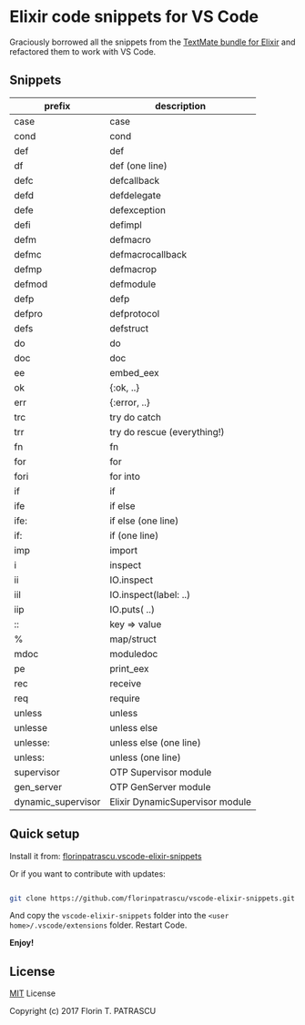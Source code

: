 # Elixir code snippets for VS Code

Graciously borrowed all the snippets from the [TextMate bundle for Elixir](https://github.com/elixir-editors/elixir-tmbundle) and refactored them to work with VS Code.

## Snippets

|prefix|description|
|------|-----------|
|case | case|
|cond | cond|
|def | def|
|df | def (one line)|
|defc | defcallback|
|defd | defdelegate|
|defe | defexception|
|defi | defimpl|
|defm | defmacro|
|defmc | defmacrocallback|
|defmp | defmacrop|
|defmod | defmodule|
|defp | defp|
|defpro | defprotocol|
|defs | defstruct|
|do | do|
|doc | doc|
|ee | embed_eex|
|ok | {:ok, ..}|
|err | {:error, ..}|
|trc | try do catch|
|trr | try do rescue (everything!)|
|fn | fn|
|for | for|
|fori | for into|
|if | if|
|ife | if else|
|ife: | if else (one line)|
|if: | if (one line)|
|imp | import|
|i | inspect|
|ii | IO.inspect|
|iil | IO.inspect(label: ..)|
|iip | IO.puts( ..)|
|:: | key => value|
|% | map/struct|
|mdoc | moduledoc|
|pe | print_eex|
|rec | receive|
|req | require|
|unless | unless|
|unlesse | unless else|
|unlesse: | unless else (one line)|
|unless: | unless (one line)|
|supervisor | OTP Supervisor module|
|gen_server | OTP GenServer module|
|dynamic_supervisor | Elixir DynamicSupervisor module|

## Quick setup

Install it from: [florinpatrascu.vscode-elixir-snippets](https://marketplace.visualstudio.com/items?itemName=florinpatrascu.vscode-elixir-snippets)

Or if you want to contribute with updates:

```sh

git clone https://github.com/florinpatrascu/vscode-elixir-snippets.git
```

And copy the `vscode-elixir-snippets` folder into the `<user home>/.vscode/extensions` folder. Restart Code.

**Enjoy!**

## License

[MIT](LICENSE) License

Copyright (c) 2017 Florin T. PATRASCU
